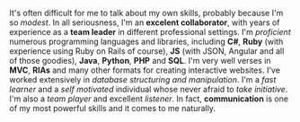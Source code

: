 It's often difficult for me to talk about my own skills, probably because I'm so *modest*. In all seriousness, I'm an **excelent collaborator**, with years of experience as a **team leader** in different professional settings. I'm *proficient* numerous programming languages and libraries, including **C#**, **Ruby** (with experience using Ruby on Rails of course), **JS** (with JSON, Angular and all of those goodies), **Java**, **Python**, **PHP** and **SQL**. I'm very well verses in **MVC**, **RIAs** and many other formats for creating interactive websites. I've worked extensively in *database structuring and manipulation*. I'm a *fast learner* and a *self motivated* individual whose never afraid to *take initiative*. I'm also a *team player* and excellent *listener*. In fact, **communication** is one of my most powerful skills and it comes to me naturally. 
